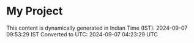 # My Project

This content is dynamically generated in Indian Time (IST): 2024-09-07 09:53:29 IST
Converted to UTC: 2024-09-07 04:23:29 UTC

